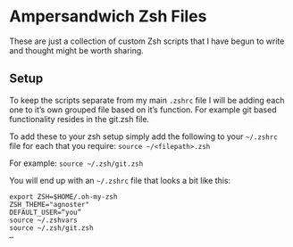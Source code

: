 # Ampersandwich Zsh Files
These are just a collection of custom Zsh scripts that I have begun to write and thought might be worth sharing.

## Setup
To keep the scripts separate from my main `.zshrc` file I will be adding each one to it’s own grouped file based on it’s function. For example git based functionality resides in the git.zsh file.

To add these to your zsh setup simply add the following to your `~/.zshrc` file for each that you require: `source ~/<filepath>.zsh`

For example: `source ~/.zsh/git.zsh`

You will end up with an `~/.zshrc` file that looks a bit like this:

```
export ZSH=$HOME/.oh-my-zsh
ZSH_THEME="agnoster"
DEFAULT_USER=“you”
source ~/.zshvars
source ~/.zsh/git.zsh
…
```